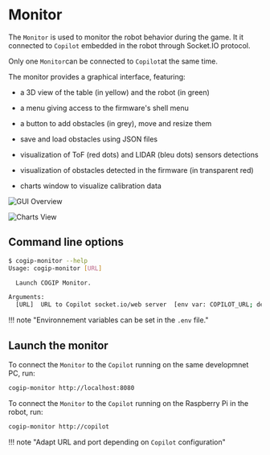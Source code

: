 # Monitor

The `Monitor` is used to monitor the robot behavior during the game.
It it connected to `Copilot` embedded in the robot through Socket.IO protocol.

Only one `Monitor`can be connected to `Copilot`at the same time.

The monitor provides a graphical interface, featuring:

  * a 3D view of the table (in yellow) and the robot (in green)

  * a menu giving access to the firmware's shell menu

  * a button to add obstacles (in grey), move and resize them

  * save and load obstacles using JSON files

  * visualization of ToF (red dots) and LIDAR (bleu dots) sensors detections

  * visualization of obstacles detected in the firmware (in transparent red)

  * charts window to visualize calibration data

![GUI Overview](../img/monitor/gui_overview.png)

![Charts View](../img/monitor/charts_view.png)

## Command line options

```bash
$ cogip-monitor --help
Usage: cogip-monitor [URL]

  Launch COGIP Monitor.

Arguments:
  [URL]  URL to Copilot socket.io/web server  [env var: COPILOT_URL; default: http://copilot]
```

!!! note "Environnement variables can be set in the `.env` file."

## Launch the monitor

To connect the `Monitor` to the `Copilot` running on the same developmnet PC, run:

```bash
cogip-monitor http://localhost:8080
```

To connect the `Monitor` to the `Copilot` running on the Raspberry Pi in the robot, run:

```bash
cogip-monitor http://copilot
```

!!! note "Adapt URL and port depending on `Copilot` configuration"
